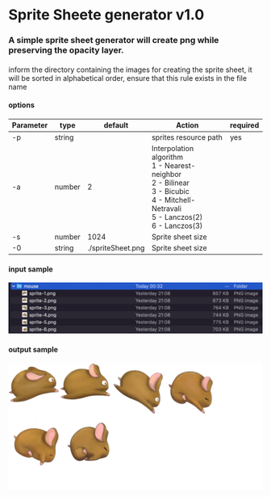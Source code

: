 # Sprite Sheete generator v1.0

### A simple sprite sheet generator will create png while preserving the opacity layer.

####
inform the directory containing the images for creating the sprite sheet, it will be sorted in alphabetical order, ensure that this rule exists in the file name

#### options

| Parameter | type   | default | Action | required |
|-----------|--------|---------|--------|----------|
| -p        | string |         | sprites resource path | yes |
| -a        | number |  2      | Interpolation algorithm<br/>1 - Nearest-neighbor<br/>2 - Bilinear<br>3 - Bicubic<br/>4 - Mitchell-Netravali<br/>5 - Lanczos(2)<br/>6 - Lanczos(3) |
| -s        | number |  1024   | Sprite sheet size |
| -0        | string |  ./spriteSheet.png | Sprite sheet size |

#### input sample

![input](./images/inputsample.png)


#### output sample

![spritesheet](./images/spriteSheet.png)